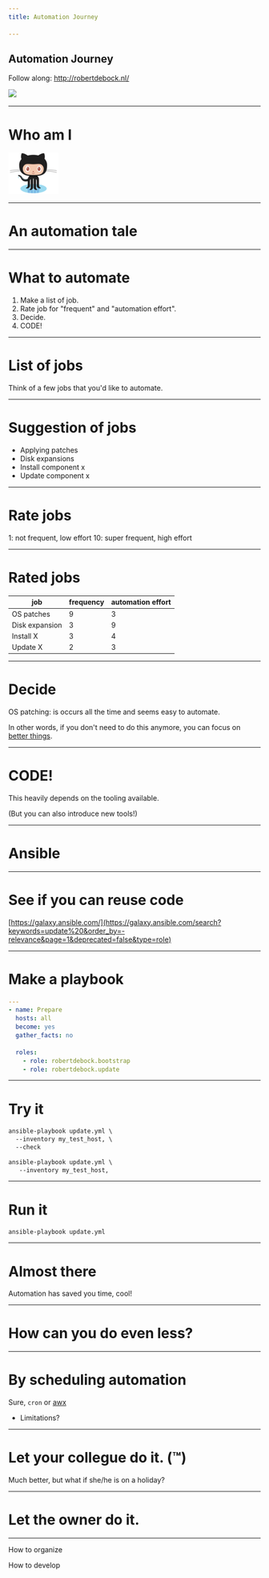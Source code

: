 ```yaml
---
title: Automation Journey

---
```


## Automation Journey

Follow along: http://robertdebock.nl/

<img src="https://api.qrserver.com/v1/create-qr-code/?size=350x350&data=http://robertdebock.nl/presentations/automation-journey/"/>

---

# Who am I

[![Robert de Bock](images/octocat.png "Robert de Bock")](https://github.com/robertdebock)

---

# An automation tale

---

# What to automate

1. Make a list of job.
2. Rate job for "frequent" and "automation effort".
3. Decide.
4. CODE!

----

# List of jobs

Think of a few jobs that you'd like to automate.

----

# Suggestion of jobs

- Applying patches
- Disk expansions
- Install component x
- Update component x

----

# Rate jobs

1: not frequent, low effort
10: super frequent, high effort

----

# Rated jobs

|job           |frequency|automation effort|
|--------------|---------|-----------------|
|OS patches    |9        |3                |
|Disk expansion|3        |9                |
|Install X     |3        |4                |
|Update X      |2        |3                |

----

# Decide

OS patching: is occurs all the time and seems easy to automate.

In other words, if you don't need to do this anymore, you can focus on [better things](https://www.google.com/search?q=how+to+contribute+to+open+source).

----

# CODE!

This heavily depends on the tooling available.

(But you can also introduce new tools!)

----

# Ansible

----

# See if you can reuse code

[https://galaxy.ansible.com/](https://galaxy.ansible.com/search?keywords=update%20&order_by=-relevance&page=1&deprecated=false&type=role)

----

# Make a playbook

```yaml
---
- name: Prepare
  hosts: all
  become: yes
  gather_facts: no

  roles:
    - role: robertdebock.bootstrap
    - role: robertdebock.update
```

----

# Try it

```shell
ansible-playbook update.yml \
  --inventory my_test_host, \
  --check
```

```shell
ansible-playbook update.yml \
   --inventory my_test_host,
```

----

# Run it

```shell
ansible-playbook update.yml
```

---
# Almost there

Automation has saved you time, cool!

----

# How can you do even less?

----

# By scheduling automation

Sure, `cron` or [awx](https://github.com/ansible/awx/)

- Limitations?

----

# Let your collegue do it. (&trade;)

Much better, but what if she/he is on a holiday?

----

# Let the owner do it.

---

How to organize

How to develop
